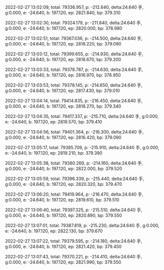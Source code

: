 2022-02-27 13:02:09, total: 79336.957, p: -212.640, delta:24.640 手, g:0.000, e: -24.640, b: 197.120, ep: 2821.840, bp: 379.310

2022-02-27 13:02:30, total: 79324.179, p: -211.840, delta:24.640 手, g:0.000, e: -24.640, b: 197.120, ep: 2820.000, bp: 378.980

2022-02-27 13:02:51, total: 79367.036, p: -214.500, delta:24.640 手, g:0.000, e: -24.640, b: 197.120, ep: 2818.220, bp: 379.090

2022-02-27 13:03:12, total: 79399.655, p: -214.930, delta:24.640 手, g:0.000, e: -24.640, b: 197.120, ep: 2818.670, bp: 379.200

2022-02-27 13:03:33, total: 79378.787, p: -214.630, delta:24.640 手, g:0.000, e: -24.640, b: 197.120, ep: 2816.970, bp: 378.950

2022-02-27 13:03:53, total: 79378.145, p: -214.650, delta:24.640 手, g:0.000, e: -24.640, b: 197.120, ep: 2817.430, bp: 379.010

2022-02-27 13:04:14, total: 79414.835, p: -216.450, delta:24.640 手, g:0.000, e: -24.640, b: 197.120, ep: 2818.270, bp: 379.340

2022-02-27 13:04:35, total: 79417.337, p: -215.710, delta:24.640 手, g:0.000, e: -24.640, b: 197.120, ep: 2819.570, bp: 379.410

2022-02-27 13:04:56, total: 79401.364, p: -216.300, delta:24.640 手, g:0.000, e: -24.640, b: 197.120, ep: 2816.420, bp: 379.090

2022-02-27 13:05:17, total: 79385.709, p: -215.910, delta:24.640 手, g:0.000, e: -24.640, b: 197.120, ep: 2819.210, bp: 379.390

2022-02-27 13:05:38, total: 79380.269, p: -214.160, delta:24.640 手, g:0.000, e: -24.640, b: 197.120, ep: 2822.000, bp: 379.520

2022-02-27 13:05:59, total: 79396.339, p: -215.440, delta:24.640 手, g:0.000, e: -24.640, b: 197.120, ep: 2820.320, bp: 379.470

2022-02-27 13:06:20, total: 79419.964, p: -216.470, delta:24.640 手, g:0.000, e: -24.640, b: 197.120, ep: 2819.610, bp: 379.510

2022-02-27 13:06:40, total: 79397.325, p: -215.510, delta:24.640 手, g:0.000, e: -24.640, b: 197.120, ep: 2820.890, bp: 379.550

2022-02-27 13:07:01, total: 79387.819, p: -215.230, delta:24.640 手, g:0.000, e: -24.640, b: 197.120, ep: 2822.130, bp: 379.670

2022-02-27 13:07:22, total: 79379.595, p: -214.180, delta:24.640 手, g:0.000, e: -24.640, b: 197.120, ep: 2821.420, bp: 379.450

2022-02-27 13:07:43, total: 79370.221, p: -214.410, delta:24.640 手, g:0.000, e: -24.640, b: 197.120, ep: 2821.990, bp: 379.550
